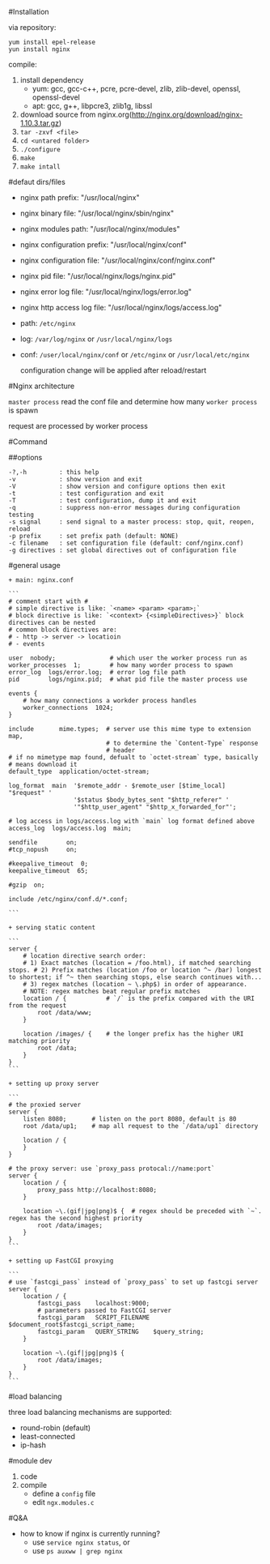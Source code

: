#Installation

via repository:

    yum install epel-release
    yun install nginx

compile:

1. install dependency
    - yum: gcc, gcc-c++, pcre, pcre-devel, zlib, zlib-devel, openssl, openssl-devel
    - apt: gcc, g++, libpcre3, zlib1g, libssl
2. download source from nginx.org(http://nginx.org/download/nginx-1.10.3.tar.gz)
3. `tar -zxvf <file>`
4. `cd <untared folder>`
5. `./configure`
6. `make`
7. `make intall`



#defaut dirs/files

- nginx path prefix: "/usr/local/nginx"
- nginx binary file: "/usr/local/nginx/sbin/nginx"
- nginx modules path: "/usr/local/nginx/modules"
- nginx configuration prefix: "/usr/local/nginx/conf"
- nginx configuration file: "/usr/local/nginx/conf/nginx.conf"
- nginx pid file: "/usr/local/nginx/logs/nginx.pid"
- nginx error log file: "/usr/local/nginx/logs/error.log"
- nginx http access log file: "/usr/local/nginx/logs/access.log"
- path: `/etc/nginx`
- log: `/var/log/nginx` or `/usr/local/nginx/logs`
- conf: `/user/local/nginx/conf` or `/etc/nginx` or `/usr/local/etc/nginx`

    configuration change will be applied after reload/restart
    
#Nginx architecture

`master process` read the conf file and determine how many `worker process` is spawn

request are processed by worker process

#Command

##options
```
-?,-h         : this help
-v            : show version and exit
-V            : show version and configure options then exit
-t            : test configuration and exit
-T            : test configuration, dump it and exit
-q            : suppress non-error messages during configuration testing
-s signal     : send signal to a master process: stop, quit, reopen, reload
-p prefix     : set prefix path (default: NONE)
-c filename   : set configuration file (default: conf/nginx.conf)
-g directives : set global directives out of configuration file
```
    
#general usage

    + main: nginx.conf

    ```
    # comment start with #
    # simple directive is like: `<name> <param> <param>;`
    # block directive is like: `<context> {<simpleDirectives>}` block directives can be nested
    # common block directives are:
    # - http -> server -> locatioin
    # - events
    
    user  nobody;               # which user the worker process run as 
    worker_processes  1;        # how many worder process to spawn
    error_log  logs/error.log;  # error log file path
    pid        logs/nginx.pid;  # what pid file the master process use

    events {
        # how many connections a workder process handles
        worker_connections  1024;
    }

    include       mime.types;  # server use this mime type to extension map,
                               # to determine the `Content-Type` response
                               # header
    # if no mimetype map found, defualt to `octet-stream` type, basically 
    # means download it
    default_type  application/octet-stream;

    log_format  main  '$remote_addr - $remote_user [$time_local] "$request" '
                      '$status $body_bytes_sent "$http_referer" '
                      '"$http_user_agent" "$http_x_forwarded_for"';

    # log access in logs/access.log with `main` log format defined above
    access_log  logs/access.log  main;

    sendfile        on;
    #tcp_nopush     on;

    #keepalive_timeout  0;
    keepalive_timeout  65;

    #gzip  on;

    include /etc/nginx/conf.d/*.conf;

    ```
    
    + serving static content
    
    ```
    server {
        # location directive search order: 
        # 1) Exact matches (location = /foo.html), if matched searching stops. # 2) Prefix matches (location /foo or location ^~ /bar) longest to shortest; if ^~ then searching stops, else search continues with... 
        # 3) regex matches (location ~ \.php$) in order of appearance. 
        # NOTE: regex matches beat regular prefix matches
        location / {           # `/` is the prefix compared with the URI from the request
            root /data/www;
        }
        
        location /images/ {    # the longer prefix has the higher URI matching priority
            root /data;
        }
    }
    ```
    
    + setting up proxy server
    
    ```
    # the proxied server
    server {              
        listen 8080;       # listen on the port 8080, default is 80
        root /data/up1;    # map all request to the `/data/up1` directory
        
        location / {       
        }
    }
    
    # the proxy server: use `proxy_pass protocal://name:port`
    server {
        location / {
            proxy_pass http://localhost:8080;
        }
        
        location ~\.(gif|jpg|png)$ {  # regex should be preceded with `~`. regex has the second highest priority
            root /data/images;
        }
    }
    ```
    
    + setting up FastCGI proxying
    
    ```
    # use `fastcgi_pass` instead of `proxy_pass` to set up fastcgi server
    server {
        location / {
            fastcgi_pass    localhost:9000;
            # parameters passed to FastCGI server
            fastcgi_param   SCRIPT_FILENAME $document_root$fastcgi_script_name;
            fastcgi_param   QUERY_STRING    $query_string;
        }
        
        location ~\.(gif|jpg|png)$ {
            root /data/images;
        }
    }
    ```

#load balancing

three load balancing mechanisms are supported:

- round-robin (default)
- least-connected
- ip-hash

#module dev
1. code
2. compile
    - define a `config` file
    - edit `ngx.modules.c`

#Q&A
- how to know if nginx is currently running?
    + use `service nginx status`, or
    + use `ps auxww | grep nginx`